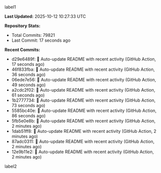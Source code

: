 
label1 
<!-- ACTIVITY_START -->
**Last Updated:** 2025-10-12 10:27:33 UTC

**Repository Stats:**
- Total Commits: 79821
- Last Commit: 17 seconds ago

**Recent Commits:**
- d29e6489f: 🤖 Auto-update README with recent activity (GitHub Action, 17 seconds ago)
- 46f833fba: 🤖 Auto-update README with recent activity (GitHub Action, 36 seconds ago)
- 06ede7e56: 🤖 Auto-update README with recent activity (GitHub Action, 49 seconds ago)
- a2cdc2f02: 🤖 Auto-update README with recent activity (GitHub Action, 61 seconds ago)
- 1b2777734: 🤖 Auto-update README with recent activity (GitHub Action, 73 seconds ago)
- 5585bc40e: 🤖 Auto-update README with recent activity (GitHub Action, 86 seconds ago)
- 5fb5e0e8b: 🤖 Auto-update README with recent activity (GitHub Action, 2 minutes ago)
- 1dab51ff8: 🤖 Auto-update README with recent activity (GitHub Action, 2 minutes ago)
- 87adc0311: 🤖 Auto-update README with recent activity (GitHub Action, 2 minutes ago)
- 12e9b11e2: 🤖 Auto-update README with recent activity (GitHub Action, 2 minutes ago)
<!-- ACTIVITY_END -->

label2
